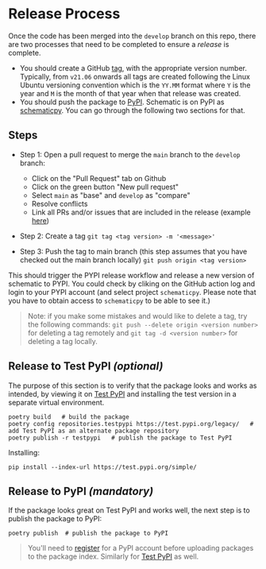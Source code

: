 # Release Process

Once the code has been merged into the `develop` branch on this repo, there are two processes that need to be completed to ensure a _release_ is complete.

- You should create a GitHub [tag](https://git-scm.com/book/en/v2/Git-Basics-Tagging), with the appropriate version number. Typically, from `v21.06` onwards all tags are created following the Linux Ubuntu versioning convention which is the `YY.MM` format where `Y` is the year and `M` is the month of that year when that release was created.
- You should push the package to [PyPI](https://pypi.org/). Schematic is on PyPI as [schematicpy](https://pypi.org/project/schematicpy/). You can go through the following two sections for that.

## Steps 
- Step 1: Open a pull request to merge the `main` branch to the `develop` branch: 
    - Click on the "Pull Request" tab on Github
    - Click on the green button "New pull request"
    - Select `main` as "base" and `develop` as "compare"
    - Resolve conflicts
    - Link all PRs and/or issues that are included in the release (example [here](https://github.com/Sage-Bionetworks/data_curator/pull/357))

- Step 2: Create a tag
`git tag <tag version> -m '<message>'`

- Step 3: Push the tag to main branch (this step assumes that you have checked out the main branch locally)
`git push origin <tag version>`

This should trigger the PYPI release workflow and release a new version of schematic to PYPI. You could check by cliking on the GitHub action log and login to your PYPI account (and select project `schematicpy`. Please note that you have to obtain access to `schematicpy` to be able to see it.)

>Note: if you make some mistakes and would like to delete a tag, try the following commands: `git push --delete origin <version number>` for deleting a tag remotely and `git tag -d <version number>` for deleting a tag locally. 


## Release to Test PyPI _(optional)_

The purpose of this section is to verify that the package looks and works as intended, by viewing it on [Test PyPI](https://test.pypi.org/) and installing the test version in a separate virtual environment.

```
poetry build   # build the package
poetry config repositories.testpypi https://test.pypi.org/legacy/   # add Test PyPI as an alternate package repository
poetry publish -r testpypi   # publish the package to Test PyPI
```

Installing:

```
pip install --index-url https://test.pypi.org/simple/
```

## Release to PyPI _(mandatory)_

If the package looks great on Test PyPI and works well, the next step is to publish the package to PyPI:

```
poetry publish  # publish the package to PyPI
```

> You'll need to [register](https://pypi.org/account/register/) for a PyPI account before uploading packages to the package index. Similarly for [Test PyPI](https://test.pypi.org/account/register/) as well.